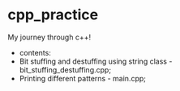 # cpp_practice
My journey through c++!
- contents:
- Bit stuffing and destuffing using string class - bit_stuffing_destuffing.cpp;
- Printing different patterns - main.cpp;
